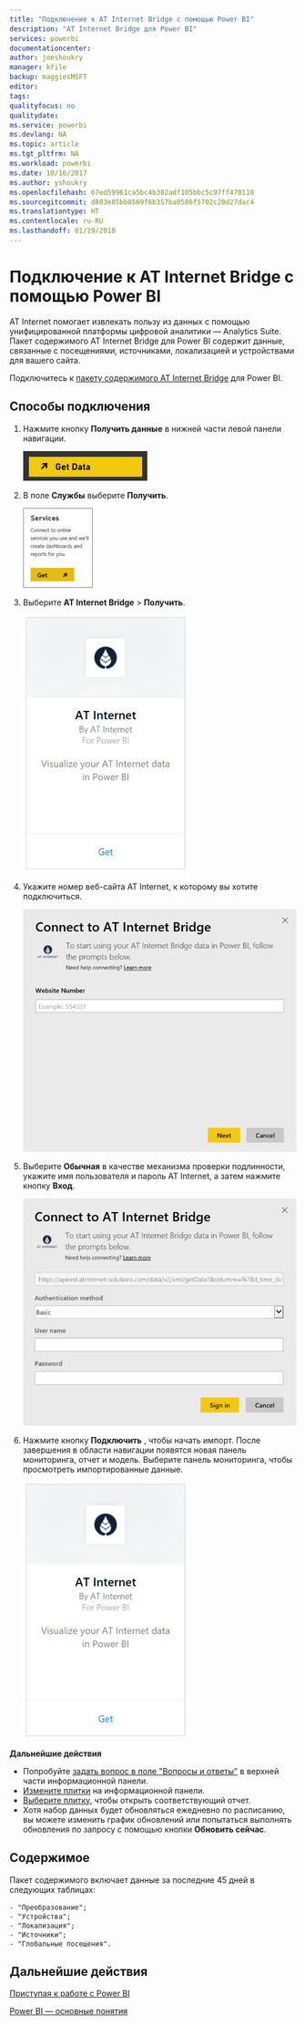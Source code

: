 ```yaml
---
title: "Подключение к AT Internet Bridge с помощью Power BI"
description: "AT Internet Bridge для Power BI"
services: powerbi
documentationcenter: 
author: joeshoukry
manager: kfile
backup: maggiesMSFT
editor: 
tags: 
qualityfocus: no
qualitydate: 
ms.service: powerbi
ms.devlang: NA
ms.topic: article
ms.tgt_pltfrm: NA
ms.workload: powerbi
ms.date: 10/16/2017
ms.author: yshoukry
ms.openlocfilehash: 67ed59961ca5bc4b382adf105bbc5c97ff470118
ms.sourcegitcommit: d803e85bb0569f6b357ba0586f5702c20d27dac4
ms.translationtype: HT
ms.contentlocale: ru-RU
ms.lasthandoff: 01/19/2018
---
```

# <a name="connect-to-at-internet-bridge-with-power-bi"></a>Подключение к AT Internet Bridge с помощью Power BI
AT Internet помогает извлекать пользу из данных с помощью унифицированной платформы цифровой аналитики — Analytics Suite. Пакет содержимого AT Internet Bridge для Power BI содержит данные, связанные с посещениями, источниками, локализацией и устройствами для вашего сайта.

Подключитесь к [пакету содержимого AT Internet Bridge](https://app.powerbi.com/getdata/services/at-internet-bridge) для Power BI.

## <a name="how-to-connect"></a>Способы подключения
1. Нажмите кнопку **Получить данные** в нижней части левой панели навигации.
   
   ![](media/service-connect-to-at-internet/pbi_getdata.png) 
2. В поле **Службы** выберите **Получить**.
   
   ![](media/service-connect-to-at-internet/pbi_getservices.png) 
3. Выберите **AT Internet Bridge** \> **Получить**.
   
   ![](media/service-connect-to-at-internet/atinternet.png)
4. Укажите номер веб-сайта AT Internet, к которому вы хотите подключиться.
   
   ![](media/service-connect-to-at-internet/params.png)
5. Выберите **Обычная** в качестве механизма проверки подлинности, укажите имя пользователя и пароль AT Internet, а затем нажмите кнопку **Вход**.
   
   ![](media/service-connect-to-at-internet/creds.png)
6. Нажмите кнопку **Подключить** , чтобы начать импорт. После завершения в области навигации появятся новая панель мониторинга, отчет и модель. Выберите панель мониторинга, чтобы просмотреть импортированные данные.
   
    ![](media/service-connect-to-at-internet/atinternet.png)

**Дальнейшие действия**

* Попробуйте [задать вопрос в поле "Вопросы и ответы"](power-bi-q-and-a.md) в верхней части информационной панели.
* [Измените плитки](service-dashboard-edit-tile.md) на информационной панели.
* [Выберите плитку](service-dashboard-tiles.md), чтобы открыть соответствующий отчет.
* Хотя набор данных будет обновляться ежедневно по расписанию, вы можете изменить график обновлений или попытаться выполнять обновления по запросу с помощью кнопки **Обновить сейчас**.

## <a name="whats-included"></a>Содержимое
Пакет содержимого включает данные за последние 45 дней в следующих таблицах:  

    - "Преобразование";  
    - "Устройства";  
    - "Локализация";  
    - "Источники";  
    - "Глобальные посещения".  

## <a name="next-steps"></a>Дальнейшие действия
[Приступая к работе с Power BI](service-get-started.md)

[Power BI — основные понятия](service-basic-concepts.md)

